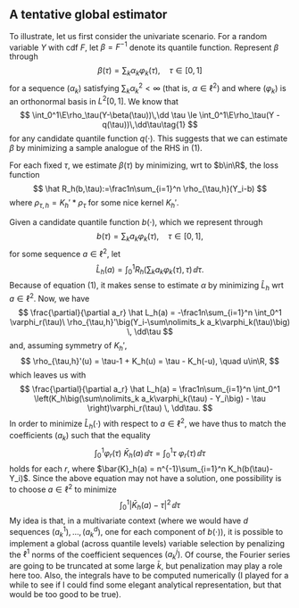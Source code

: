 $$
\newcommand{\Prob}{\mathbb{P}}
\newcommand{\E}{\mathbb{E}}
\newcommand{\dd}{\mathrm{d}}
$$

## A tentative global estimator

To illustrate, let us first consider the univariate scenario. For a random variable $Y$ with cdf $F$, let $\beta = F^{-1}$ denote its quantile function. Represent $\beta$ through
$$
\beta(\tau) = \sum_k \alpha_k\varphi_k(\tau),\quad\tau\in[0,1]
$$
for a sequence $(\alpha_k)$ satisfying $\sum_k \alpha_k^2<\infty$ (that is, $\alpha\in \ell^2$) and where $(\varphi_k)$ is an orthonormal basis in $L^2[0,1]$. We know that 
$$
\int_0^1\E\rho_\tau(Y-\beta(\tau))\,\dd \tau \le \int_0^1\E\rho_\tau(Y - q(\tau))\,\dd\tau\tag{1}
$$
for any candidate quantile function $q(\cdot)$. This suggests that we can estimate $\beta$ by minimizing a sample analogue of the RHS in $(1)$.

For each fixed $\tau$, we estimate $\beta(\tau)$ by minimizing, wrt to $b\in\R$, the loss function
$$
\hat R_h(b,\tau):=\frac1n\sum_{i=1}^n \rho_{\tau,h}(Y_i-b)
$$
where $\rho_{\tau,h} = K_h'*\rho_\tau$ for some nice kernel $K_h'$.

Given a candidate quantile function $b(\cdot)$, which we represent through
$$
b(\tau) = \sum_k a_k\varphi_k(\tau),\quad\tau\in[0,1],
$$
for some sequence $a\in\ell^2$, let
$$
\hat L_h(a) = \int_0^1R_h\Big(\sum\nolimits_ka_k\varphi_k(\tau),\tau\Big)\,\dd\tau.
$$
Because of equation $(1)$, it makes sense to estimate $\alpha$ by minimizing $\hat{L}_h$ wrt $a\in\ell^2$. Now, we have
$$
\frac{\partial}{\partial a_r} \hat L_h(a) = -\frac1n\sum_{i=1}^n \int_0^1 \varphi_r(\tau)\ \rho_{\tau,h}'\big(Y_i-\sum\nolimits_k a_k\varphi_k(\tau)\big) \, \dd\tau
$$
and, assuming symmetry of $K_h'$,
$$
\rho_{\tau,h}'(u) = \tau-1 + K_h(u) = \tau - K_h(-u), \quad u\in\R,
$$
which leaves us with
$$
\frac{\partial}{\partial a_r} \hat L_h(a) = \frac1n\sum_{i=1}^n \int_0^1 \left(K_h\big(\sum\nolimits_k a_k\varphi_k(\tau) - Y_i\big) - \tau \right)\varphi_r(\tau) \, \dd\tau.
$$
In order to minimize $\hat{L}_h(\cdot)$ with respect to $a\in\ell^2$, we have thus to match the coefficients $(a_k)$ such that the equality
$$
\int_0^1 \varphi_r(\tau)\ \bar{K}_h(a)\,\dd\tau = \int_0^1\tau\ \varphi_r(\tau)\,\dd\tau
$$
holds for each $r$, where $\bar{K}_h(a) = n^{-1}\sum_{i=1}^n K_h(b(\tau)-Y_i)$. Since the above equation may not have a solution, one possibility is to choose $a\in\ell^2$ to minimize
$$
\int_0^1 \left|\bar{K}_h(a) - \tau \right|^2\,\dd\tau
$$
My idea is that, in a multivariate context (where we would have $d$ sequences $(a^1_k),\dots,(a^d_k)$, one for each component of $b(\cdot)$), it is possible to implement a global (across quantile levels) variable selection by penalizing the $\ell^1$ norms of the coefficient sequences $(a^j_k)$. Of course, the Fourier series are going to be truncated at some large $\bar{k}$, but penalization may play a role here too. Also, the integrals have to be computed numerically (I played for a while to see if I could find some elegant analytical representation, but that would be too good to be true).